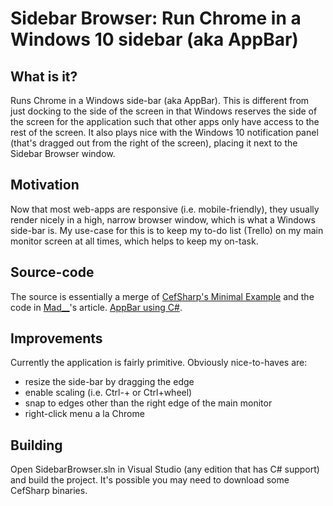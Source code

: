 Sidebar Browser: Run Chrome in a Windows 10 sidebar (aka AppBar)
================================================================

What is it?
-----------
Runs Chrome in a Windows side-bar (aka AppBar).  This is different from just docking to the side of the screen in that Windows reserves the side of the screen for the application such that other apps only have access to the rest of the screen.  It also plays nice with the Windows 10 notification panel (that's dragged out from the right of the screen), placing it next to the Sidebar Browser window.

Motivation
----------
Now that most web-apps are responsive (i.e. mobile-friendly), they usually render nicely in a high, narrow browser window, which is what a Windows side-bar is.  My use-case for this is to keep my to-do list (Trello) on my main monitor screen at all times, which helps to keep my on-task.

Source-code
-----------
The source is essentially a merge of [CefSharp's Minimal Example](https://github.com/cefsharp/CefSharp.MinimalExample) and the code in [Mad__](https://www.codeproject.com/script/Membership/View.aspx?mid=898471)'s article. [AppBar using C#](https://www.codeproject.com/Articles/6741/AppBar-using-C).

Improvements
------------
Currently the application is fairly primitive.  Obviously nice-to-haves are:
* resize the side-bar by dragging the edge
* enable scaling (i.e. Ctrl-+ or Ctrl+wheel)
* snap to edges other than the right edge of the main monitor
* right-click menu a la Chrome

Building
--------
Open SidebarBrowser.sln in Visual Studio (any edition that has C# support) and build the project.  It's possible you may need to download some CefSharp binaries.
